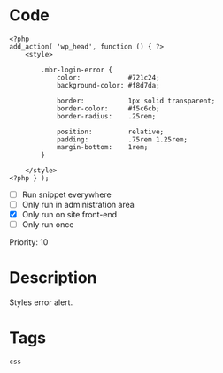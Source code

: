 # Code
```css+php
<?php
add_action( 'wp_head', function () { ?>
    <style>

        .mbr-login-error {
            color:            #721c24;
            background-color: #f8d7da;

            border:           1px solid transparent;
            border-color:     #f5c6cb;
            border-radius:    .25rem;

            position:         relative;
            padding:          .75rem 1.25rem;
            margin-bottom:    1rem;
        }

    </style>
<?php } );
```

- [ ] Run snippet everywhere
- [ ] Only run in administration area
- [x] Only run on site front-end
- [ ] Only run once

Priority: 10

# Description
Styles error alert.

# Tags
`css`